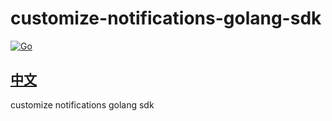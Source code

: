 # customize-notifications-golang-sdk

[![Go](https://github.com/renjunok/customize-notifications-golang-sdk/actions/workflows/ci.yml/badge.svg)](https://github.com/renjunok/customize-notifications-golang-sdk/actions/workflows/ci.yml)

## [中文](https://github.com/renjunok/customize-notifications-golang-sdk/blob/main/README-CN.md)

customize notifications golang sdk
